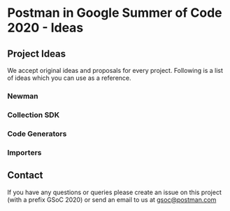 Postman in Google Summer of Code 2020 - Ideas
=============================================

## Project Ideas

We accept original ideas and proposals for every project. Following is a list of ideas which you can use as a reference.

### Newman

### Collection SDK

### Code Generators

### Importers

## Contact

If you have any questions or queries please create an issue on this project (with a prefix GSoC 2020) or send an email to us at gsoc@postman.com